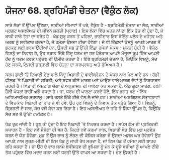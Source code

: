 # ਯੋਜਨਾ 68. ਬ੍ਰਹਿਮੰਡੀ ਚੇਤਨਾ (ਵੈਕੁੰਠ ਲੋਕ)

ਸਾਰੇ ਲੋਕਾਂ ਤੋਂ ਉੱਪਰ ਉੱਠਣਾ, ਸਾਰੀਆਂ ਸੀਮਾਵਾਂ ਤੋਂ ਪਰੇ, ਵੈਕੁੰਠ ਹੈ - ਬ੍ਰਹਿਮੰਡੀ ਚੇਤਨਾ ਦਾ ਲੋਕ, ਸਾਰੀਆਂ ਪ੍ਰਗਟ ਅਸਲੀਅਤ ਦੀ ਜੀਵਨ ਸ਼ਕਤੀ (ਪ੍ਰਾਣ)। ਇਸ ਲੋਕਾ ਵਿੱਚ ਮਹਤ ਨਾਂ ਦਾ ਇੱਕ ਤੱਤ ਵੀ ਹੁੰਦਾ ਹੈ, ਜੋ ਬਾਕੀ ਸਾਰੇ ਤੱਤਾਂ ਦਾ ਸਰੋਤ ਹੈ। ਖੇਡ ਸ਼ੁਰੂ ਕਰਨ ਤੋਂ ਪਹਿਲਾਂ, ਭਾਗੀਦਾਰ ਇਸ ਬੇਇੰਗ ਪਲੇਨ ਦੇ ਮਹੱਤਵ ਅਤੇ ਅਰਥ ਨੂੰ ਸਵੀਕਾਰ ਕਰਦਾ ਹੈ, ਜੋ ਹਮੇਸ਼ਾ ਉਸਦਾ ਟੀਚਾ ਹੋਵੇਗਾ। ਜੋ ਵੀ ਇੱਛਾਵਾਂ ਉਸਨੂੰ ਆਪਣੇ ਮਾਰਗ ਤੋਂ ਭਟਕਣ ਲਈ ਭਰਮਾਉਂਦੀਆਂ ਹਨ, ਉਸਦੀ ਸਭ ਤੋਂ ਉੱਚੀ ਇੱਛਾ ਹਮੇਸ਼ਾਂ ਮੋਕਸ਼ - ਮੁਕਤੀ ਹੁੰਦੀ ਹੈ। ਵੈਕੁੰਠ ਵਿਸ਼ਨੂੰ ਦਾ ਨਿਵਾਸ ਹੈ, ਉਹ ਸਥਾਨ ਜਿੱਥੇ ਹਿੰਦੂ ਧਰਮ ਦਾ ਹਰ ਪੈਰੋਕਾਰ ਆਪਣੇ ਮੌਜੂਦਾ ਰੂਪ ਵਿੱਚ ਆਪਣੀ ਹੋਂਦ ਨੂੰ ਖਤਮ ਕਰਕੇ ਪਹੁੰਚਣ ਦੀ ਉਮੀਦ ਕਰਦਾ ਹੈ। ਇੱਥੇ ਬ੍ਰਹਿਮੰਡੀ ਚੇਤਨਾ ਹੈ, ਕਿਉਂਕਿ ਵਿਸ਼ਨੂੰ, ਸੱਚ ਹੋਣ ਕਰਕੇ, ਇਸਦੀ ਚੜ੍ਹਾਈ ਵਿੱਚ ਚੇਤਨਾ ਦਾ ਸਰਪ੍ਰਸਤ ਅਤੇ ਰੱਖਿਅਕ ਹੈ।

ਕਰਮ ਡਾਈ 'ਤੇ ਦਿਖਾਈ ਦੇਣ ਵਾਲੇ ਬਿੰਦੂ ਖਿਡਾਰੀ ਦੇ ਵਾਈਬ੍ਰੇਸ਼ਨ ਦੇ ਪੱਧਰ ਨਾਲ ਮੇਲ ਖਾਂਦੇ ਹਨ। ਹੱਡੀ ਫੀਲਡ 'ਤੇ ਖਿਡਾਰੀ ਦੀ ਸਥਿਤੀ, ਅਤੇ ਸਫ਼ਰ ਕੀਤੇ ਮਾਰਗ ਅਤੇ ਆਉਣ ਵਾਲੇ ਮਾਰਗ ਦੋਵਾਂ ਨੂੰ ਨਿਰਧਾਰਤ ਕਰਦੀ ਹੈ। ਖਿਡਾਰੀ ਅਸ਼ਟਾਂਗ ਯੋਗਾ ਦੇ ਅਨੁਸ਼ਾਸਨ ਦੀ ਪਾਲਣਾ ਕਰ ਸਕਦਾ ਹੈ, ਅੱਠ ਗੁਣਾ ਮਾਰਗ, ਹੌਲੀ-ਹੌਲੀ ਪੱਧਰਾਂ ਰਾਹੀਂ ਅੱਗੇ ਵਧਦਾ ਹੈ। ਜਾਂ, ਧਰਮ ਦੀ ਪਾਲਣਾ ਕਰਦੇ ਹੋਏ, ਇੱਕ ਭਗਤ ਬਣੋ - ਇੱਕ ਅਧਿਆਤਮਿਕ ਸ਼ਰਧਾਲੂ। ਸਾਰੇ ਰਸਤੇ ਇੱਕੋ ਟੀਚੇ ਵੱਲ ਲੈ ਜਾਂਦੇ ਹਨ। ਸਾਰੀਆਂ ਅਣਗਿਣਤ ਸੰਭਾਵਨਾਵਾਂ ਦੇ ਵਿਚਕਾਰ ਖਿਡਾਰੀ ਦਾ ਰਾਹ ਜੋ ਵੀ ਹੋਵੇ, ਉਹ ਹੁਣ ਵਿਸ਼ਨੂੰ ਦੇ ਨਿਵਾਸ ਤੱਕ ਪਹੁੰਚ ਗਿਆ ਹੈ। ਵਿਸ਼ਨੂੰ, ਸ੍ਰਿਸ਼ਟੀ ਦੇ ਸਾਰ, ਸੱਚ ਵਜੋਂ ਸੇਵਾ ਕਰ ਰਿਹਾ ਹੈ। ਇਹ ਅਸਲੀਅਤ ਦੇ ਤਹਿ ਤੋਂ ਸਿੱਧਾ ਉੱਪਰ ਹੈ, ਕਿਉਂਕਿ ਸੱਚ ਸਭ ਤੋਂ ਉੱਚੀ ਹਕੀਕਤ ਹੈ।

ਖੇਡ ਰੁਕ ਜਾਂਦੀ ਹੈ। ਹੁਣ ਕੀ ਹੁੰਦਾ ਹੈ ਇਹ ਖਿਡਾਰੀ 'ਤੇ ਨਿਰਭਰ ਕਰਦਾ ਹੈ। ਸਪੇਸ ਗੇਮ ਦੀ ਪ੍ਰਕਿਰਤੀ ਸਧਾਰਨ ਹੈ - ਇਹ ਨਵੇਂ ਸੰਜੋਗਾਂ ਦੀ ਖੋਜ ਹੈ. ਕਿਹੜੇ ਨਵੇਂ ਕਰਮਾਂ ਨਾਲ, ਖਿਡਾਰੀ ਖੇਡ ਵਿੱਚ ਮੁੜ ਪ੍ਰਵੇਸ਼ ਕਰਨ ਦੇ ਯੋਗ ਹੋਵੇਗਾ, ਮੁੜ ਤੋਂ ਉਸ ਰਾਜ ਨੂੰ ਲੱਭਣ ਦੀ ਕੋਸ਼ਿਸ਼ ਕਰੇਗਾ ਜੋ ਉਸਦਾ ਅਸਲ ਘਰ ਹੋਵੇਗਾ? ਉਹ ਆਪਣੇ ਨਾਲ ਲੁਕਣ-ਮੀਟੀ ਦੀ ਇਸ ਖੇਡ ਨੂੰ ਜਾਰੀ ਰੱਖ ਸਕਦਾ ਹੈ, ਜਾਂ ਇਸ ਖੇਡ ਤੋਂ ਹਮੇਸ਼ਾ ਲਈ ਬਾਹਰ ਰਹਿ ਸਕਦਾ ਹੈ। ਜਾਂ ਉਹ ਦੋ ਵਾਰ ਜਨਮੇ ਬੋਧੀਸਤਵ ਦੀ ਭੂਮਿਕਾ ਨੂੰ ਮੰਨ ਕੇ ਦੂਜੇ ਖੋਜੀਆਂ ਨੂੰ ਆਪਣੇ ਟੀਚੇ ਤੱਕ ਪਹੁੰਚਣ ਵਿੱਚ ਮਦਦ ਕਰਨ ਲਈ ਧਰਤੀ ਉੱਤੇ ਵਾਪਸ ਆ ਸਕਦਾ ਹੈ। ਚੋਣ ਉਸਦੀ ਹੈ।

